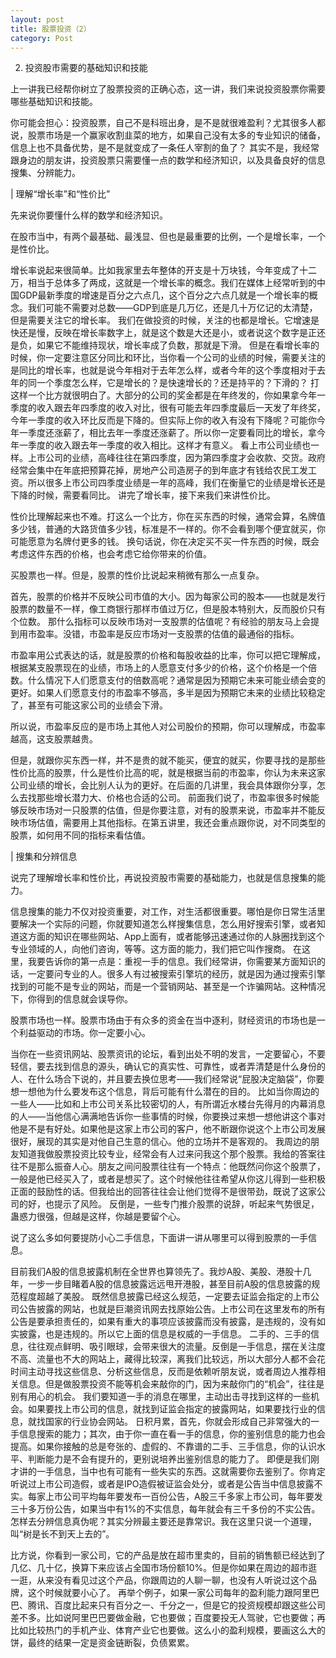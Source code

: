 ```yaml
---
layout: post
title: 股票投资（2）
category: Post
---
```

2. 投资股市需要的基础知识和技能

上一讲我已经帮你树立了股票投资的正确心态，这一讲，我们来说投资股票你需要哪些基础知识和技能。

你可能会担心：投资股票，自己不是科班出身，是不是就很难盈利？尤其很多人都说，股票市场是一个赢家收割韭菜的地方，如果自己没有太多的专业知识的储备，信息上也不具备优势，是不是就变成了一条任人宰割的鱼了？
其实不是，我经常跟身边的朋友讲，投资股票只需要懂一点的数学和经济知识，以及具备良好的信息搜集、分辨能力。

| 理解“增长率”和“性价比”

先来说你要懂什么样的数学和经济知识。

在股市当中，有两个最基础、最浅显、但也是最重要的比例，一个是增长率，一个是性价比。

增长率说起来很简单。比如我家里去年整体的开支是十万块钱，今年变成了十二万，相当于总体多了两成，这就是一个增长率的概念。我们在媒体上经常听到的中国GDP最新季度的增速是百分之六点几，这个百分之六点几就是一个增长率的概念。我们可能不需要对总数——GDP到底是几万亿，还是几十万亿记的太清楚，但是需要关注它的增长率。
我们在做投资的时候，关注的也都是增长。它增速是快还是慢，反映在增长率数字上，就是这个数是大还是小，或者说这个数字是正还是负，如果它不能维持现状，增长率成了负数，那就是下滑。
但是在看增长率的时候，你一定要注意区分同比和环比，当你看一个公司的业绩的时候，需要关注的是同比的增长率，也就是说今年相对于去年怎么样，或者今年的这个季度相对于去年的同一个季度怎么样，它是增长的？是快速增长的？还是持平的？下滑的？
打这样一个比方就很明白了。大部分的公司的奖金都是在年终发的，你如果拿今年一季度的收入跟去年四季度的收入对比，很有可能去年四季度最后一天发了年终奖，今年一季度的收入环比反而是下降的。但实际上你的收入有没有下降呢？可能你今年一季度还涨薪了，相比去年一季度还涨薪了。所以你一定要看同比的增长，拿今年一季度的收入跟去年一季度的收入相比。这样才有意义。
看上市公司业绩也一样。上市公司的业绩，高峰往往在第四季度，因为第四季度才会收款、交货。政府经常会集中在年底把预算花掉，房地产公司造房子的到年底才有钱给农民工发工资。所以很多上市公司四季度业绩是一年的高峰，我们在衡量它的业绩是增长还是下降的时候，需要看同比。
讲完了增长率，接下来我们来讲性价比。

性价比理解起来也不难。打这么一个比方，你在买东西的时候，通常会算，名牌值多少钱，普通的大路货值多少钱，标准是不一样的。你不会看到哪个便宜就买，你可能愿意为名牌付更多的钱。
换句话说，你在决定买不买一件东西的时候，既会考虑这件东西的价格，也会考虑它给你带来的价值。

买股票也一样。但是，股票的性价比说起来稍微有那么一点复杂。

首先，股票的价格并不反映公司市值的大小。因为每家公司的股本——也就是发行股票的数量不一样，像工商银行那样市值过万亿，但是股本特别大，反而股价只有个位数。
那什么指标可以反映市场对一支股票的估值呢？有经验的朋友马上会提到用市盈率。没错，市盈率是反应市场对一支股票的估值的最通俗的指标。

市盈率用公式表达的话，就是股票的价格和每股收益的比率，你可以把它理解成，根据某支股票现在的业绩，市场上的人愿意支付多少的价格，这个价格是一个倍数。什么情况下人们愿意支付的倍数高呢？通常是因为预期它未来可能业绩会变的更好。如果人们愿意支付的市盈率不够高，多半是因为预期它未来的业绩比较稳定了，甚至有可能这家公司的业绩会下滑。

所以说，市盈率反应的是市场上其他人对公司股价的预期，你可以理解成，市盈率越高，这支股票越贵。

但是，就跟你买东西一样，并不是贵的就不能买，便宜的就买，你要寻找的是那些性价比高的股票，什么是性价比高的呢，就是根据当前的市盈率，你认为未来这家公司业绩的增长，会比别人认为的更好。在后面的几讲里，我会具体跟你分享，怎么去找那些增长潜力大、价格也合适的公司。
前面我们说了，市盈率很多时候能够反映市场对一只股票的估值，但是你要注意，对有的股票来说，市盈率并不能反映市场估值，需要用上其他指标。在第五讲里，我还会重点跟你说，对不同类型的股票，如何用不同的指标来看估值。     



| 搜集和分辨信息


说完了理解增长率和性价比，再说投资股市需要的基础能力，也就是信息搜集的能力。

信息搜集的能力不仅对投资重要，对工作，对生活都很重要。哪怕是你日常生活里要解决一个实际的问题，你就要知道怎么样搜集信息，怎么用好搜索引擎，或者知道这方面的知识在哪些网站、App上面有，或者能够迅速通过你的人脉圈找到这个专业领域的人，向他们咨询，等等。这方面的能力，我们把它叫作搜商。
在这里，我要告诉你的第一点是：重视一手的信息。我们经常讲，你需要某方面知识的话，一定要问专业的人。很多人有过被搜索引擎坑的经历，就是因为通过搜索引擎找到的可能不是专业的网站，而是一个营销网站、甚至是一个诈骗网站。这种情况下，你得到的信息就会误导你。

股票市场也一样。股票市场由于有众多的资金在当中逐利，财经资讯的市场也是一个利益驱动的市场。你一定要小心。

当你在一些资讯网站、股票资讯的论坛，看到出处不明的发言，一定要留心，不要轻信，要去找到信息的源头，确认它的真实性、可靠性，或者弄清楚是什么身份的人、在什么场合下说的，并且要去换位思考——我们经常说“屁股决定脑袋”，你要想一想他为什么要发布这个信息，背后可能有什么潜在的目的。
比如当你周边的一些人——比如和上市公司关系比较密切的人，有所谓近水楼台先得月的内幕消息的人——当他信心满满地告诉你一些事情的时候，你要换过来想一想他讲这个事对他是不是有好处。如果他是这家上市公司的客户，他不断跟你说这个上市公司发展很好，展现的其实是对他自己生意的信心。他的立场并不是客观的。
我周边的朋友知道我做股票投资比较专业，经常会有人过来问我这个那个股票。我给的答案往往不是那么振奋人心。朋友之间问股票往往有一个特点：他既然问你这个股票了，一般是他已经买入了，或者是想买了。这个时候他往往希望从你这儿得到一些积极正面的鼓励性的话。但我给出的回答往往会让他们觉得不是很带劲，既说了这家公司的好，也提示了风险。
反倒是，一些专门推介股票的说辞，听起来气势很足，蛊惑力很强，但越是这样，你越是要留个心。

说了这么多如何要提防小心二手信息，下面讲一讲从哪里可以得到股票的一手信息。

目前我们A股的信息披露机制在全世界也算领先了。我炒A股、美股、港股十几年，一步一步目睹着A股的信息披露远远甩开港股，甚至目前A股的信息披露的规范程度超越了美股。
既然信息披露已经这么规范，一定要去证监会指定的上市公司公告披露的网站，也就是巨潮资讯网去找原始公告。上市公司在这里发布的所有公告是要承担责任的，如果有重大的事项应该披露而没有披露，是违规的，没有如实披露，也是违规的。所以它上面的信息是权威的一手信息。
二手的、三手的信息，往往观点鲜明、吸引眼球，会带来很大的流量。反倒是一手信息，摆在关注度不高、流量也不大的网站上，藏得比较深，离我们比较远，所以大部分人都不会花时间主动寻找这些信息、分析这些信息，反而是依赖听朋友说，或者周边人推荐相关信息。但是做股票投资不能等机会来敲你的门，因为来敲你门的“机会”，往往是别有用心的机会。
我们要知道一手的消息在哪里，主动出击寻找到这样的一些机会。如果要找上市公司的信息，就找到证监会指定的披露网站，如果要找行业的信息，就找国家的行业协会网站。
日积月累，首先，你就会形成自己非常强大的一手信息搜索的能力；其次，由于你一直在看一手的信息，你的鉴别信息的能力也会提高。如果你接触的总是夸张的、虚假的、不靠谱的二手、三手信息，你的认识水平、判断能力是不会有提升的，更别说培养出鉴别信息的能力了。
即便是我们刚才讲的一手信息，当中也有可能有一些失实的东西。这就需要你去鉴别了。你肯定听说过上市公司造假，或者是IPO造假被证监会处分，或者是公告当中信息披露不实。每家上市公司平均每年要发布一百份公告，A股三千多家上市公司，每年要发三十多万份公告，如果当中有1%的不实信息，每年就会有三千多份的不实公告。
怎样去分辨信息真伪呢？其实分辨最主要还是靠常识。我在这里只说一个道理，叫“树是长不到天上去的”。


比方说，你看到一家公司，它的产品是放在超市里卖的，目前的销售额已经达到了几亿、几十亿，换算下来应该占全国市场份额10%。但是你如果在周边的超市逛一逛，从来没有看见过这个产品，你跟周边的人聊一聊，也没有人听说过这个品牌，这个时候就要小心了。
再举个例子，如果一家公司每年的盈利能力跟阿里巴巴、腾讯、百度比起来只有百分之一、千分之一，但是它的投资规模却跟这些公司差不多。比如说阿里巴巴要做金融，它也要做；百度要投无人驾驶，它也要做；再比如比较热门的手机产业、体育产业它也要做。这么小的盈利规模，要画这么大的饼，最终的结果一定是资金链断裂，负债累累。 
